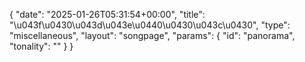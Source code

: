 {
    "date": "2025-01-26T05:31:54+00:00",
    "title": "\u043f\u0430\u043d\u043e\u0440\u0430\u043c\u0430",
    "type": "miscellaneous",
    "layout": "songpage",
    "params": {
        "id": "panorama",
        "tonality": ""
    }
}